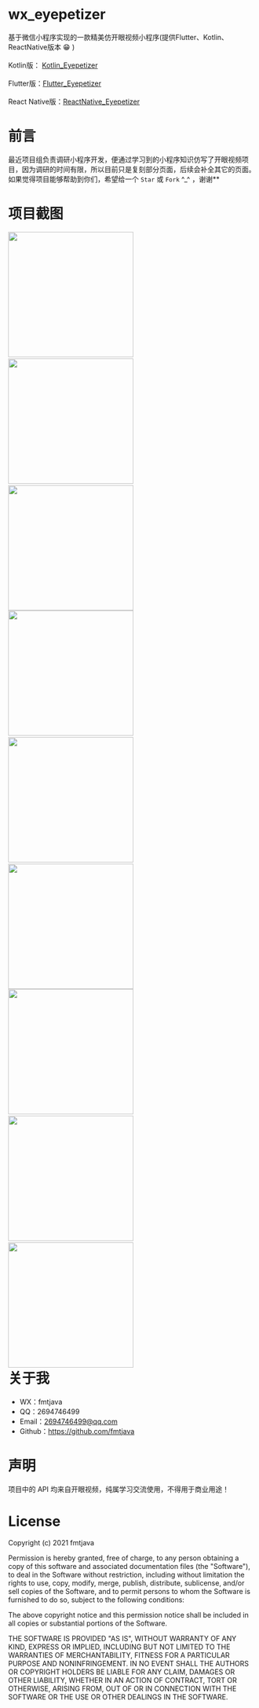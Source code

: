 # wx_eyepetizer
基于微信小程序实现的一款精美仿开眼视频小程序(提供Flutter、Kotlin、ReactNative版本 😁 )<br /><br />
Kotlin版： [Kotlin_Eyepetizer](https://github.com/fmtjava/Kotlin_Eyepetizer)<br /><br />
Flutter版：[Flutter_Eyepetizer](https://github.com/fmtjava/Flutter_Eyepetizer)<br /><br />
React Native版：[ReactNative_Eyepetizer](https://github.com/fmtjava/ReactNative_Eyepetizer)

# 前言
 最近项目组负责调研小程序开发，便通过学习到的小程序知识仿写了开眼视频项目，因为调研的时间有限，所以目前只是复刻部分页面，后续会补全其它的页面。
 如果觉得项目能够帮助到你们，希望给一个 `Star` 或 `Fork` ^_^ ，谢谢**
 
 # 项目截图
 
 <div style="float:right">
  <img src="http://m.qpic.cn/psc?/V526iEgm3HgG9w0K6aQL2X9HJE4OnV96/45NBuzDIW489QBoVep5mcQUqJZ4KbPa4QaiwmVmQ.zO0pojAnAYEXsNlgyxlU.cdanm2*D1hqSba7GX.BCJCFX7XdWZOHW0xtFBQcd8kaXQ!/b&bo=OAQhCQAAAAABFyQ!&rf=viewer_4" width="255"/>&nbsp;&nbsp;&nbsp;
  <img src="http://m.qpic.cn/psc?/V526iEgm3HgG9w0K6aQL2X9HJE4OnV96/45NBuzDIW489QBoVep5mcbYpu*7P3IG2l4cWH6GfBvnA8kWW7cm2VFiIWu7IgGe84b7sAcdRyuQy8jSSFR*EHe8l.Zlihs03SGR.S8xx4x8!/b&bo=OAQhCQAAAAABFyQ!&rf=viewer_4" width="255"/>&nbsp;&nbsp;&nbsp;
  <img src="http://m.qpic.cn/psc?/V526iEgm3HgG9w0K6aQL2X9HJE4OnV96/45NBuzDIW489QBoVep5mcd3ZqFnZbmsPKubIsrq0.Dg.1pzgvw7j9H*ZlBA8Pv2HpIu7S44bVSSklPhSuqe52O3LmRm*F12fhcOuksWCFps!/b&bo=OAQhCQAAAAABJxQ!&rf=viewer_4" width="255"/>
</div>

<br/>

<div style="float:right">
  <img src="http://m.qpic.cn/psc?/V526iEgm3HgG9w0K6aQL2X9HJE4OnV96/45NBuzDIW489QBoVep5mcd3ZqFnZbmsPKubIsrq0.Di7fNP0pXy0CklaP31n9Za8y23waFB5mzmT6pFvvVZa5zG3sqIlI*LMrPwnLNHj9SM!/b&bo=OAQhCQAAAAABJxQ!&rf=viewer_4" width="255"/>&nbsp;&nbsp;&nbsp;
  <img src="http://m.qpic.cn/psc?/V526iEgm3HgG9w0K6aQL2X9HJE4OnV96/45NBuzDIW489QBoVep5mcQUqJZ4KbPa4QaiwmVmQ.zMQ9kxasKmkpgXRaURBcTmQjUrzm4xjQKwQJpNY*HR7g1ZLOJRNGIJN6WA3zf.xbjE!/b&bo=OAQhCQAAAAABJxQ!&rf=viewer_4" width="255"/>&nbsp;&nbsp;&nbsp;
  <img src="http://m.qpic.cn/psc?/V526iEgm3HgG9w0K6aQL2X9HJE4OnV96/45NBuzDIW489QBoVep5mcQUqJZ4KbPa4QaiwmVmQ.zM1WLfvvOc6R4Iy3Osa56CQM8r7RgnNx*ORc6uZuyyX1O1Ld.eo5yoot4MLnaBIVF8!/b&bo=OAQhCQAAAAABFyQ!&rf=viewer_4" width="255"/>
</div>

<br/>

<div style="float:right">
  <img src="http://m.qpic.cn/psc?/V526iEgm3HgG9w0K6aQL2X9HJE4OnV96/45NBuzDIW489QBoVep5mcbYpu*7P3IG2l4cWH6GfBvkgfmVbdnWFTmkVB7Dr36K*2uhp7wyRdbPOc2mNza2HTxgwbTz0WRD*v0tBOWiqzOM!/b&bo=OAQhCQAAAAABFyQ!&rf=viewer_4" width="255"/>&nbsp;&nbsp;&nbsp;
  <img src="http://m.qpic.cn/psc?/V526iEgm3HgG9w0K6aQL2X9HJE4OnV96/45NBuzDIW489QBoVep5mcVT7K4bKfGBoR3jd80HNcRjo1K*ElQFvwMjDLRiWoSwxCn*6nV9ulPFCEL21STrhnWSLhKJfgM9vCtVjwQS.H3I!/b&bo=OAQhCQAAAAABJxQ!&rf=viewer_4" width="255"/>&nbsp;&nbsp;&nbsp;
  <img src="http://m.qpic.cn/psc?/V526iEgm3HgG9w0K6aQL2X9HJE4OnV96/45NBuzDIW489QBoVep5mcVT7K4bKfGBoR3jd80HNcRhn9UBMAS4ALkKaBa2yTQ9JG.n*z7qdZTsodJEDXCeTA*ytDzNt8EzSFfgg30NiHX4!/b&bo=OAQhCQAAAAABJxQ!&rf=viewer_4" width="255"/>
</div>

<br/>
 
 # 关于我
  - WX：fmtjava
  - QQ：2694746499
  - Email：2694746499@qq.com
  - Github：https://github.com/fmtjava
  
 # 声明
  项目中的 API 均来自开眼视频，纯属学习交流使用，不得用于商业用途！
  
  # License 
 

Copyright (c) 2021 fmtjava

Permission is hereby granted, free of charge, to any person obtaining a copy
of this software and associated documentation files (the "Software"), to deal
in the Software without restriction, including without limitation the rights
to use, copy, modify, merge, publish, distribute, sublicense, and/or sell
copies of the Software, and to permit persons to whom the Software is
furnished to do so, subject to the following conditions:

The above copyright notice and this permission notice shall be included in all
copies or substantial portions of the Software.

THE SOFTWARE IS PROVIDED "AS IS", WITHOUT WARRANTY OF ANY KIND, EXPRESS OR
IMPLIED, INCLUDING BUT NOT LIMITED TO THE WARRANTIES OF MERCHANTABILITY,
FITNESS FOR A PARTICULAR PURPOSE AND NONINFRINGEMENT. IN NO EVENT SHALL THE
AUTHORS OR COPYRIGHT HOLDERS BE LIABLE FOR ANY CLAIM, DAMAGES OR OTHER
LIABILITY, WHETHER IN AN ACTION OF CONTRACT, TORT OR OTHERWISE, ARISING FROM,
OUT OF OR IN CONNECTION WITH THE SOFTWARE OR THE USE OR OTHER DEALINGS IN THE
SOFTWARE.
  
